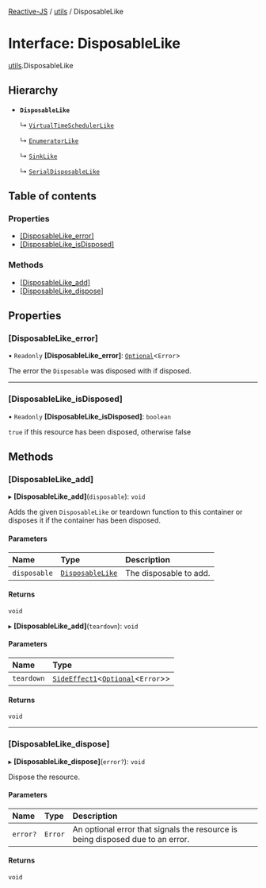 [Reactive-JS](../README.md) / [utils](../modules/utils.md) / DisposableLike

# Interface: DisposableLike

[utils](../modules/utils.md).DisposableLike

## Hierarchy

- **`DisposableLike`**

  ↳ [`VirtualTimeSchedulerLike`](concurrent.VirtualTimeSchedulerLike.md)

  ↳ [`EnumeratorLike`](ix.EnumeratorLike.md)

  ↳ [`SinkLike`](rx.SinkLike.md)

  ↳ [`SerialDisposableLike`](utils.SerialDisposableLike.md)

## Table of contents

### Properties

- [[DisposableLike\_error]](utils.DisposableLike.md#[disposablelike_error])
- [[DisposableLike\_isDisposed]](utils.DisposableLike.md#[disposablelike_isdisposed])

### Methods

- [[DisposableLike\_add]](utils.DisposableLike.md#[disposablelike_add])
- [[DisposableLike\_dispose]](utils.DisposableLike.md#[disposablelike_dispose])

## Properties

### [DisposableLike\_error]

• `Readonly` **[DisposableLike\_error]**: [`Optional`](../modules/functions.md#optional)<`Error`\>

The error the `Disposable` was disposed with if disposed.

___

### [DisposableLike\_isDisposed]

• `Readonly` **[DisposableLike\_isDisposed]**: `boolean`

`true` if this resource has been disposed, otherwise false

## Methods

### [DisposableLike\_add]

▸ **[DisposableLike_add]**(`disposable`): `void`

Adds the given `DisposableLike` or teardown function to this container or disposes it if the container has been disposed.

#### Parameters

| Name | Type | Description |
| :------ | :------ | :------ |
| `disposable` | [`DisposableLike`](utils.DisposableLike.md) | The disposable to add. |

#### Returns

`void`

▸ **[DisposableLike_add]**(`teardown`): `void`

#### Parameters

| Name | Type |
| :------ | :------ |
| `teardown` | [`SideEffect1`](../modules/functions.md#sideeffect1)<[`Optional`](../modules/functions.md#optional)<`Error`\>\> |

#### Returns

`void`

___

### [DisposableLike\_dispose]

▸ **[DisposableLike_dispose]**(`error?`): `void`

Dispose the resource.

#### Parameters

| Name | Type | Description |
| :------ | :------ | :------ |
| `error?` | `Error` | An optional error that signals the resource is being disposed due to an error. |

#### Returns

`void`
